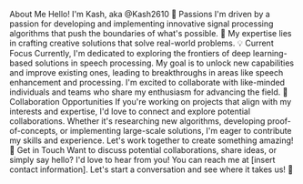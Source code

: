 About Me
Hello! I'm Kash, aka @Kash2610 👋
Passions
I'm driven by a passion for developing and implementing innovative signal processing algorithms that push the boundaries of what's possible. 🚀 My expertise lies in crafting creative solutions that solve real-world problems. 💡
Current Focus
Currently, I'm dedicated to exploring the frontiers of deep learning-based solutions in speech processing. My goal is to unlock new capabilities and improve existing ones, leading to breakthroughs in areas like speech enhancement and processing. I'm excited to collaborate with like-minded individuals and teams who share my enthusiasm for advancing the field. 🤝
Collaboration Opportunities
If you're working on projects that align with my interests and expertise, I'd love to connect and explore potential collaborations. Whether it's researching new algorithms, developing proof-of-concepts, or implementing large-scale solutions, I'm eager to contribute my skills and experience. Let's work together to create something amazing! 🌟
Get in Touch
Want to discuss potential collaborations, share ideas, or simply say hello? I'd love to hear from you! You can reach me at [insert contact information]. Let's start a conversation and see where it takes us! 💬

<!---
Kash2610/Kash2610 is a ✨ special ✨ repository because its `README.md` (this file) appears on your GitHub profile.
You can click the Preview link to take a look at your changes.
--->
